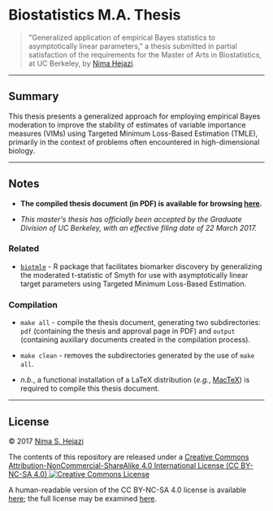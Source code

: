 # Biostatistics M.A. Thesis

> "Generalized application of empirical Bayes statistics to asymptotically
> linear parameters," a thesis submitted in partial satisfaction of the
> requirements for the Master of Arts in Biostatistics, at UC Berkeley, by
> [Nima Hejazi](http://nimahejazi.org).

---
## Summary

This thesis presents a generalized approach for employing empirical Bayes
moderation to improve the stability of estimates of variable importance measures
(VIMs) using Targeted Minimum Loss-Based Estimation (TMLE), primarily in the
context of problems often encountered in high-dimensional biology.

---

## Notes

* __The compiled thesis document (in PDF) is available for browsing
[here](http://www.stat.berkeley.edu/~nhejazi/publications/thesis-ma-biostat.pdf).__

* *This master's thesis has officially been accepted by the Graduate Division of
UC Berkeley, with an effective filing date of 22 March 2017.*

### Related

* [`biotmle`](http://nimahejazi.org/biotmle/) - R package that facilitates
  biomarker discovery by generalizing the moderated t-statistic of Smyth for use
  with asymptotically linear target parameters using Targeted Minimum Loss-Based
  Estimation.

### Compilation

* `make all` - compile the thesis document, generating two subdirectories: `pdf`
    (containing the thesis and approval page in PDF) and `output` (containing
    auxiliary documents created in the compilation process).

* `make clean` - removes the subdirectories generated by the use of `make all`.

* _n.b._, a functional installation of a LaTeX distribution (_e.g._,
    [MacTeX](http://www.tug.org/mactex/)) is required to compile this thesis
    document.


---

## License

&copy; 2017 [Nima S. Hejazi](http://nimahejazi.org)

The contents of this repository are released under a <a rel="license"
href="http://creativecommons.org/licenses/by-nc-sa/4.0/">Creative Commons
Attribution-NonCommercial-ShareAlike 4.0 International License (CC BY-NC-SA 4.0)
<a rel="license" href="http://creativecommons.org/licenses/by-nc-sa/4.0/"><img
alt="Creative Commons License"
style="border-width:0"
src="https://i.creativecommons.org/l/by-nc-sa/4.0/80x15.png" /></a>

A human-readable version of the CC BY-NC-SA 4.0 license is available
[here](https://creativecommons.org/licenses/by-nc-sa/4.0/); the full license may
be examined [here](https://creativecommons.org/licenses/by-nc-sa/4.0/legalcode).
